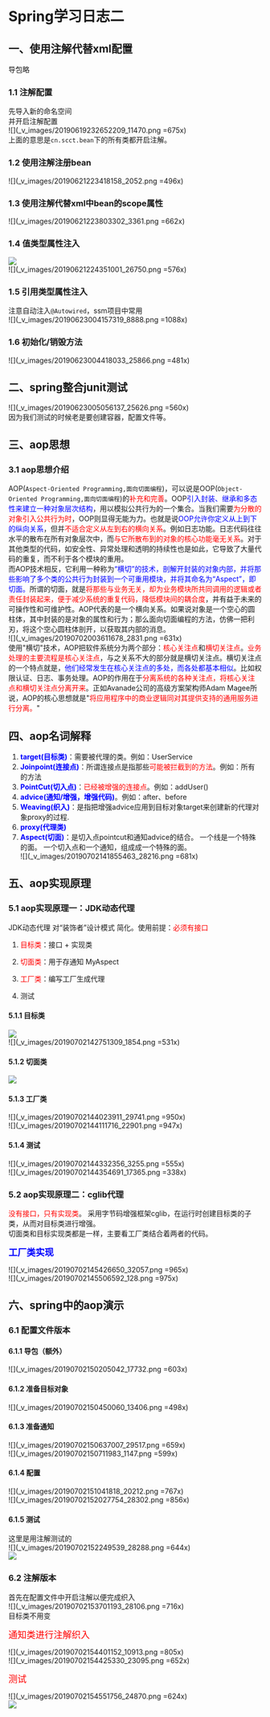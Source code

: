 # Spring学习日志二  
## 一、使用注解代替xml配置  
导包略  
### 1.1 注解配置  
先导入新的命名空间  
并开启注解配置  
![](_v_images/20190619232652209_11470.png =675x)  
上面的意思是`cn.scct.bean`下的所有类都开启注解。  
### 1.2 使用注解注册bean  
![](_v_images/20190621223418158_2052.png =496x)  
### 1.3 使用注解代替xml中bean的scope属性  
![](_v_images/20190621223803302_3361.png =662x)  
### 1.4 值类型属性注入  
![](_v_images/20190621224050130_18289.png)  
![](_v_images/20190621224351001_26750.png =576x)  
### 1.5 引用类型属性注入  
注意自动注入`@Autowired`，ssm项目中常用  
![](_v_images/20190623004157319_8888.png =1088x)  
### 1.6 初始化/销毁方法  
![](_v_images/20190623004418033_25866.png =481x)  
## 二、spring整合junit测试  
![](_v_images/20190623005056137_25626.png =560x)  
因为我们测试的时候老是要创建容器，配置文件等。  
## 三、aop思想  
### 3.1 aop思想介绍  
AOP(`Aspect-Oriented Programming,面向切面编程`)，可以说是OOP(`Object-Oriented Programming,面向切面编程`)的<font color=red>补充和完善</font>。OOP<font color=blue>引入封装、继承和多态性来建立一种对象层次结构</font>，用以模拟公共行为的一个集合。当我们需要<font color=red>为分散的对象引入公共行为时</font>，OOP则显得无能为力。也就是说<font color=blue>OOP允许你定义从上到下的纵向关系</font>，但并<font color=red>不适合定义从左到右的横向关系</font>。例如日志功能。日志代码往往水平的散布在所有对象层次中，而<font color=red>与它所散布到的对象的核心功能毫无关系</font>。对于其他类型的代码，如安全性、异常处理和透明的持续性也是如此，它导致了大量代码的重复，而不利于各个模块的重用。  
而AOP技术相反，它利用一种称为<font color=blue>“横切”的技术，剖解开封装的对象内部，并将那些影响了多个类的公共行为封装到一个可重用模块，并将其命名为“Aspect”，即切面。</font>所谓的切面，就是<font color=red>将那些与业务无关，却为业务模块所共同调用的逻辑或者责任封装起来，便于减少系统的重复代码，降低模块间的耦合度</font>，并有益于未来的可操作性和可维护性。AOP代表的是一个横向关系。如果说对象是一个空心的圆柱体，其中封装的是对象的属性和行为；那么面向切面编程的方法，仿佛一把利刃，将这个空心圆柱体剖开，以获取其内部的消息。  
![](_v_images/20190702003611678_2831.png =631x)  
使用"横切"技术，AOP把软件系统分为两个部分：<font color=red>核心关注点</font>和<font color=red>横切关注点</font>。<font color=red>业务处理的主要流程是核心关注点</font>，与之关系不大的部分就是横切关注点。横切关注点的一个特点就是，<font color=blue>他们经常发生在核心关注点的多处，而各处都基本相似</font>。比如权限认证、日志、事务处理。AOP的作用在于<font color=red>分离系统的各种关注点，将核心关注点和横切关注点分离开来</font>。正如Avanade公司的高级方案架构师Adam Magee所说，AOP的核心思想就是"<font color=red>将应用程序中的商业逻辑同对其提供支持的通用服务进行分离。</font>"  
## 四、aop名词解释  
1.  <font color=blue>**target(目标类)**</font>：需要被代理的类。例如：UserService
2.  <font color=blue>**Joinpoint(连接点)**</font>：所谓连接点是指那些<font color=red>可能被拦截到的方法</font>。例如：所有的方法
3.  <font color=blue>**PointCut(切入点)**</font>：<font color=red>已经被增强的连接点</font>。例如：addUser()
4.  <font color=blue>**advice(通知/增强，增强代码)**</font>。例如：after、before
5.  <font color=blue>**Weaving(织入)**</font>：是指把增强advice应用到目标对象target来创建新的代理对象proxy的过程.
6.  <font color=blue>**proxy(代理类)**</font>
7.  <font color=blue>**Aspect(切面)**</font>：是切入点pointcut和通知advice的结合。
一个线是一个特殊的面。
一个切入点和一个通知，组成成一个特殊的面。  
![](_v_images/20190702141855463_28216.png =681x)  
## 五、aop实现原理  
### 5.1 aop实现原理一：JDK动态代理  
JDK动态代理 对“装饰者”设计模式 简化。使用前提：<font color=red>必须有接口</font>  
1. <font color=red>目标类</font>：接口 + 实现类  
  
2. <font color=red>切面类</font>：用于存通知 MyAspect  
  
3. <font color=red>工厂类</font>：编写工厂生成代理  
  
4. 测试  
#### 5.1.1 目标类  
![](_v_images/20190702142725550_26776.png)  
![](_v_images/20190702142751309_1854.png =531x)  
#### 5.1.2 切面类  
![](_v_images/20190702143640750_32045.png)  
#### 5.1.3 工厂类  
![](_v_images/20190702144023911_29741.png =950x)  
![](_v_images/20190702144111716_22901.png =947x)  
#### 5.1.4 测试  
![](_v_images/20190702144332356_3255.png =555x)  
![](_v_images/20190702144354691_17365.png =338x)  
### 5.2 aop实现原理二：cglib代理  
<font color=red>没有接口，只有实现类</font>。
采用字节码增强框架cglib，在运行时创建目标类的子类，从而对目标类进行增强。  
切面类和目标实现类都是一样，主要看工厂类结合着两者的代码。  
  
<font color=blue size=4>**工厂类实现**</font>  
  
![](_v_images/20190702145426650_32057.png =965x)  
![](_v_images/20190702145506592_128.png =975x)  
## 六、spring中的aop演示  
### 6.1 配置文件版本
#### 6.1.1 导包（额外）  
![](_v_images/20190702150205042_17732.png =603x)  
#### 6.1.2 准备目标对象  
![](_v_images/20190702150450060_13406.png =498x)  
#### 6.1.3 准备通知  
![](_v_images/20190702150637007_29517.png =659x)  
![](_v_images/20190702150711983_1147.png =599x)  
#### 6.1.4 配置  
![](_v_images/20190702151041818_20212.png =767x)  
![](_v_images/20190702152027754_28302.png =856x)  
#### 6.1.5 测试  
这里是用注解测试的  
![](_v_images/20190702152249539_28288.png =644x)  
![](_v_images/20190702152345897_22984.png)  
### 6.2 注解版本  
首先在配置文件中开启注解以便完成织入  
![](_v_images/20190702153701193_28106.png =716x)  
目标类不用变   
  
<font color=red size=4>通知类进行注解织入</font>  
  
![](_v_images/20190702154401152_10913.png =805x)  
![](_v_images/20190702154425330_23095.png =652x)  
  
<font color=red size=4>测试</font>  
  
![](_v_images/20190702154551756_24870.png =624x)  
![](_v_images/20190702155803307_30284.png)  
